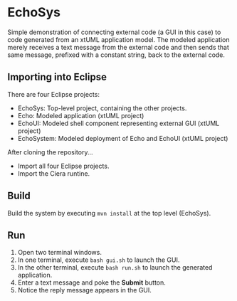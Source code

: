 # EchoSys
Simple demonstration of connecting external code (a GUI in this case) to code generated from an xtUML application model.  The modeled application merely receives a text message from the external code and then sends that same message, prefixed with a constant string, back to the external code.
## Importing into Eclipse
There are four Eclipse projects:
- EchoSys: Top-level project, containing the other projects.
- Echo:  Modeled application (xtUML project)
- EchoUI:  Modeled shell component representing external GUI (xtUML project)
- EchoSystem:  Modeled deployment of Echo and EchoUI (xtUML project)

After cloning the repository...
- Import all four Eclipse projects.  
- Import the Ciera runtine.
## Build
Build the system by executing `mvn install` at the top level (EchoSys).
## Run
1. Open two terminal windows.
2. In one terminal, execute `bash gui.sh` to launch the GUI.
3. In the other terminal, execute `bash run.sh` to launch the generated application.
4. Enter a text message and poke the **Submit** button.
5. Notice the reply message appears in the GUI.
